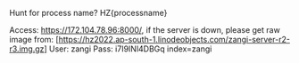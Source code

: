 Hunt for process name?  HZ{processname} 

Access: https://172.104.78.96:8000/, if the server is down, please get raw image from: [https://hz2022.ap-south-1.linodeobjects.com/zangi-server-r2-r3.img.gz]
User: zangi
Pass: i7I9INl4DBGq
index=zangi
